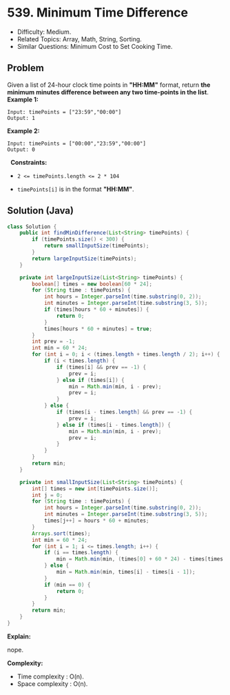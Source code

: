 # 539. Minimum Time Difference

- Difficulty: Medium.
- Related Topics: Array, Math, String, Sorting.
- Similar Questions: Minimum Cost to Set Cooking Time.

## Problem

Given a list of 24-hour clock time points in **"HH:MM"** format, return **the minimum **minutes** difference between any two time-points in the list**.
 
**Example 1:**
```
Input: timePoints = ["23:59","00:00"]
Output: 1
```

**Example 2:**
```
Input: timePoints = ["00:00","23:59","00:00"]
Output: 0
```
 
**Constraints:**


	
- ```2 <= timePoints.length <= 2 * 104```
	
- ```timePoints[i]``` is in the format **"HH:MM"**.



## Solution (Java)

```java
class Solution {
    public int findMinDifference(List<String> timePoints) {
        if (timePoints.size() < 300) {
            return smallInputSize(timePoints);
        }
        return largeInputSize(timePoints);
    }

    private int largeInputSize(List<String> timePoints) {
        boolean[] times = new boolean[60 * 24];
        for (String time : timePoints) {
            int hours = Integer.parseInt(time.substring(0, 2));
            int minutes = Integer.parseInt(time.substring(3, 5));
            if (times[hours * 60 + minutes]) {
                return 0;
            }
            times[hours * 60 + minutes] = true;
        }
        int prev = -1;
        int min = 60 * 24;
        for (int i = 0; i < (times.length + times.length / 2); i++) {
            if (i < times.length) {
                if (times[i] && prev == -1) {
                    prev = i;
                } else if (times[i]) {
                    min = Math.min(min, i - prev);
                    prev = i;
                }
            } else {
                if (times[i - times.length] && prev == -1) {
                    prev = i;
                } else if (times[i - times.length]) {
                    min = Math.min(min, i - prev);
                    prev = i;
                }
            }
        }
        return min;
    }

    private int smallInputSize(List<String> timePoints) {
        int[] times = new int[timePoints.size()];
        int j = 0;
        for (String time : timePoints) {
            int hours = Integer.parseInt(time.substring(0, 2));
            int minutes = Integer.parseInt(time.substring(3, 5));
            times[j++] = hours * 60 + minutes;
        }
        Arrays.sort(times);
        int min = 60 * 24;
        for (int i = 1; i <= times.length; i++) {
            if (i == times.length) {
                min = Math.min(min, (times[0] + 60 * 24) - times[times.length - 1]);
            } else {
                min = Math.min(min, times[i] - times[i - 1]);
            }
            if (min == 0) {
                return 0;
            }
        }
        return min;
    }
}
```

**Explain:**

nope.

**Complexity:**

* Time complexity : O(n).
* Space complexity : O(n).
